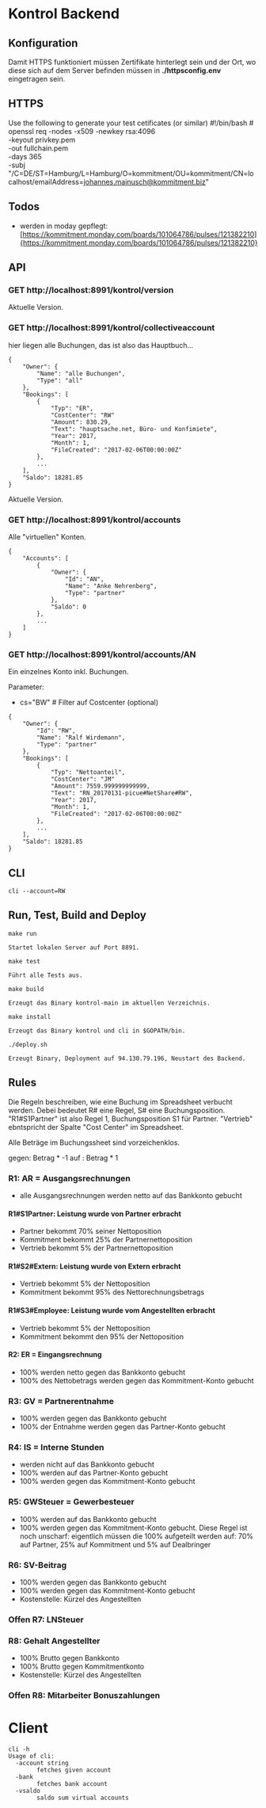 # Kontrol Backend

## Konfiguration
Damit HTTPS funktioniert müssen Zertifikate hinterlegt sein und der Ort, wo diese sich auf dem Server befinden müssen in **./httpsconfig.env** eingetragen sein.

## HTTPS
Use the following to generate your test cetificates (or similar)
    #!/bin/bash
    #
    openssl req -nodes -x509 -newkey rsa:4096 \
      -keyout privkey.pem \
      -out fullchain.pem \
      -days 365 \
      -subj "/C=DE/ST=Hamburg/L=Hamburg/O=kommitment/OU=kommitment/CN=localhost/emailAddress=johannes.mainusch@kommitment.biz"

## Todos

* werden in moday gepflegt: [https://kommitment.monday.com/boards/101064786/pulses/121382210]{https://kommitment.monday.com/boards/101064786/pulses/121382210}

## API

### GET http://localhost:8991/kontrol/version

Aktuelle Version.

### GET http://localhost:8991/kontrol/collectiveaccount

hier liegen alle Buchungen, das ist also das Hauptbuch...

```
{
    "Owner": {
        "Name": "alle Buchungen",
        "Type": "all"
    },
    "Bookings": [
        {
            "Typ": "ER",
            "CostCenter": "RW"
            "Amount": 830.29,
            "Text": "hauptsache.net, Büro- und Konfimiete",
            "Year": 2017,
            "Month": 1,
            "FileCreated": "2017-02-06T00:00:00Z"
        },
        ...
    ],
    "Saldo": 18281.85
}
```

Aktuelle Version.

### GET http://localhost:8991/kontrol/accounts

Alle "virtuellen" Konten.

```
{
    "Accounts": [
        {
            "Owner": {
                "Id": "AN",
                "Name": "Anke Nehrenberg",
                "Type": "partner"
            },
            "Saldo": 0
        },
        ...
    ]
}
```

### GET http://localhost:8991/kontrol/accounts/AN

Ein einzelnes Konto inkl. Buchungen.

Parameter:
- cs="BW"   # Filter auf Costcenter (optional)

```
{
    "Owner": {
        "Id": "RW",
        "Name": "Ralf Wirdemann",
        "Type": "partner"
    },
    "Bookings": [
        {
            "Typ": "Nettoanteil",
            "CostCenter": "JM"
            "Amount": 7559.999999999999,
            "Text": "RN_20170131-picue#NetShare#RW",
            "Year": 2017,
            "Month": 1,
            "FileCreated": "2017-02-06T00:00:00Z"
        },
        ...
    ],
    "Saldo": 18281.85
}
```

## CLI

```
cli --account=RW
```

## Run, Test, Build and Deploy

```
make run

Startet lokalen Server auf Port 8891.
```

```
make test

Führt alle Tests aus.
```

```
make build

Erzeugt das Binary kontrol-main im aktuellen Verzeichnis.
```

```
make install

Erzeugt das Binary kontrol und cli in $GOPATH/bin.
```

```
./deploy.sh

Erzeugt Binary, Deployment auf 94.130.79.196, Neustart des Backend.
```

## Rules
Die Regeln beschreiben, wie eine Buchung im Spreadsheet verbucht werden. Debei bedeutet R# eine Regel, S# eine Buchungsposition. "R1#S1Partner" ist also Regel 1, Buchungsposition S1 für Partner. "Vertrieb" ebntspricht der Spalte "Cost Center" im Spreadsheet.

Alle Beträge im Buchungssheet sind vorzeichenklos.

gegen: Betrag * -1
auf  : Betrag * 1

### R1: AR = Ausgangsrechnungen
- alle Ausgangsrechnungen werden netto auf das Bankkonto gebucht

#### R1#S1Partner: Leistung wurde von Partner erbracht
- Partner bekommt 70% seiner Nettoposition
- Kommitment bekommt 25% der Partnernettoposition
- Vertrieb bekommt 5% der Partnernettoposition

#### R1#S2#Extern: Leistung wurde von Extern erbracht
- Vertrieb bekommt 5% der Nettoposition
- Kommitment bekommt 95% des Nettorechnungsbetrags

#### R1#S3#Employee: Leistung wurde vom Angestellten erbracht
- Vertrieb bekommt 5% der Nettoposition
- Kommitment bekommt den 95% der Nettoposition

#### R2: ER = Eingangsrechnung
- 100% werden netto gegen das Bankkonto gebucht
- 100% des Nettobetrags werden gegen das Kommitment-Konto gebucht

### R3: GV = Partnerentnahme
- 100% werden gegen das Bankkonto gebucht
- 100% der Entnahme werden gegen das Partner-Konto gebucht

### R4: IS = Interne Stunden
- werden nicht auf das Bankkonto gebucht
- 100% werden auf das Partner-Konto gebucht
- 100% werden gegen das Kommitment-Konto gebucht

### R5: GWSteuer = Gewerbesteuer
- 100% werden auf das Bankkonto gebucht
- 100% werden gegen das Kommitment-Konto gebucht. Diese Regel ist noch unscharf:
  eigentlich müssen die 100% aufgeteilt werden auf: 70% auf Partner, 25% auf
  Kommitment und 5% auf Dealbringer

### R6: SV-Beitrag
- 100% werden gegen das Bankkonto gebucht
- 100% werden gegen das Kommitment-Konto gebucht
- Kostenstelle: Kürzel des Angestellten

### Offen R7: LNSteuer

### R8: Gehalt Angestellter
- 100% Brutto gegen Bankkonto
- 100% Brutto gegen Kommitmentkonto
- Kostenstelle: Kürzel des Angestellten

### Offen R8: Mitarbeiter Bonuszahlungen

# Client
```
cli -h
Usage of cli:
  -account string
    	fetches given account
  -bank
    	fetches bank account
  -vsaldo
    	saldo sum virtual accounts
```
